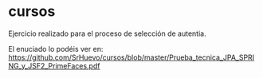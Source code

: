 # cursos

Ejercicio realizado para el proceso de selección de autentia.

El enuciado lo podéis ver en:
https://github.com/SrHuevo/cursos/blob/master/Prueba_tecnica_JPA_SPRING_y_JSF2_PrimeFaces.pdf

